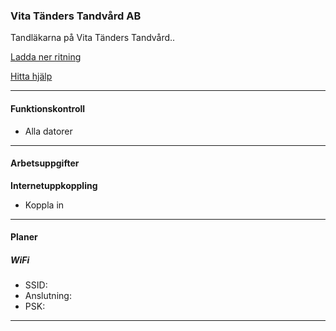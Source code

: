 ### Vita Tänders Tandvård AB

Tandläkarna på Vita Tänders Tandvård..

[Ladda ner ritning](/natverksskolan/areas/umea_0/kontor_2a.pkt)

[Hitta hjälp](https://github.com/NTI-Gymnasiet/natverksskolan/wiki)
___

#### Funktionskontroll
- Alla datorer

___

#### Arbetsuppgifter
**Internetuppkoppling**
- Koppla in


___

#### Planer


##### WiFi
- SSID:
- Anslutning:
- PSK:

___
